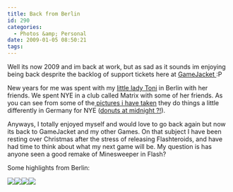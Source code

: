 ```yaml
---
title: Back from Berlin
id: 290
categories:
  - Photos &amp; Personal
date: 2009-01-05 08:50:21
tags:
---
```


Well its now 2009 and im back at work, but as sad as it sounds im enjoying being back desprite the backlog of support tickets here at [GameJacket ](https://support.gamejacket.com):P

New years for me was spent with my [little lady Toni](https://www.littlemisstoni.co.uk/) in Berlin with her friends. We spent NYE in a club called Matrix with some of her friends. As you can see from some of the[ pictures i have taken](https://picasaweb.google.com/mike.cann/BerlinNewYear0809#) they do things a little differently in Germany for NYE ([donuts at midnight ?!](https://picasaweb.google.com/mike.cann/BerlinNewYear0809#5287529649670039842)).

Anyways, I totally enjoyed myself and would love to go back again but now its back to GameJacket and my other Games. On that subject I have been resting over Christmas after the stress of releasing Flashteroids, and have had time to think about what my next game will be. My question is has anyone seen a good remake of Minesweeper in Flash?

Some highlights from Berlin:

[![](https://lh6.ggpht.com/_vZ6zE_QJfu0/SWETxyu9uEI/AAAAAAAAINI/MpJcYfszpXw/s144/DSC03649.JPG)](https://picasaweb.google.com/lh/photo/-CTuEFLm5IlFGxaFZ0X0hg?feat=embedwebsite)[![](https://lh6.ggpht.com/_vZ6zE_QJfu0/SWEUTA6ADJI/AAAAAAAAIP8/tZdG3kwZjrc/s144/DSC03679.JPG)](https://picasaweb.google.com/lh/photo/6n71TKciPPwSU0lXX2_lKw?feat=embedwebsite)[![](https://lh4.ggpht.com/_vZ6zE_QJfu0/SWETGPJmMZI/AAAAAAAAIJo/jAU33hrxpAE/s144/DSC03617.JPG)](https://picasaweb.google.com/lh/photo/fiYz1ay_PwfmI4Jw3qN0NA?feat=embedwebsite)[![](https://lh5.ggpht.com/_vZ6zE_QJfu0/SWEUKwksOxI/AAAAAAAAIPM/yF2A_1sDIHo/s144/DSC03671.JPG)](https://picasaweb.google.com/lh/photo/gUNyN1svVd88UVPQ2PfdhA?feat=embedwebsite)